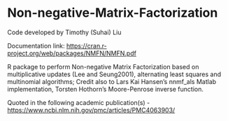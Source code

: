 # Non-negative-Matrix-Factorization
Code developed by Timothy (Suhai) Liu

Documentation link: https://cran.r-project.org/web/packages/NMFN/NMFN.pdf

R package to perform Non-negative Matrix Factorization
based on multiplicative updates (Lee and Seung2001), alternating least squares and multinomial algorithms;
Credit also to Lars Kai Hansen’s nnmf_als Matlab implementation, Torsten Hothorn’s Moore-Penrose inverse function.

Quoted in the following academic publication(s) -
https://www.ncbi.nlm.nih.gov/pmc/articles/PMC4063903/

